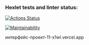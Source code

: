 ### Hexlet tests and linter status:
[![Actions Status](https://github.com/PaulKuznetsov3/frontend-project-11/workflows/hexlet-check/badge.svg)](https://github.com/PaulKuznetsov3/frontend-project-11/actions)

[![Maintainability](https://api.codeclimate.com/v1/badges/ed4fcd7f9622be30f50a/maintainability)](https://codeclimate.com/github/PaulKuznetsov3/frontend-project-11/maintainability)

интерфейс-проект-11-x1wl.vercel.app